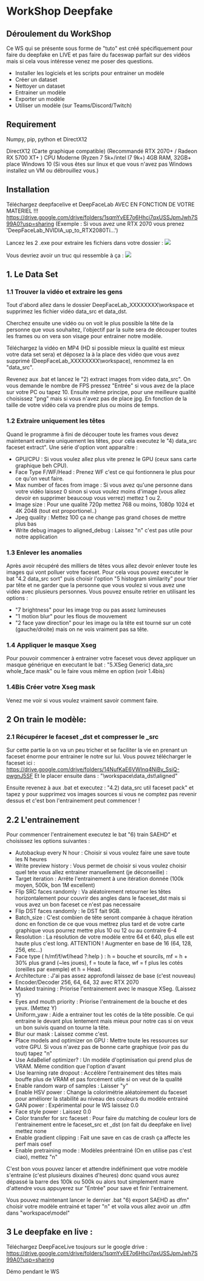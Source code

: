 # WorkShop Deepfake
## Déroulement du WorkShop

Ce WS qui se présente sous forme de "tuto" est créé spécifiquement pour faire du deepfake en LIVE et pas faire du faceswap parfait sur des vidéos mais si cela vous intéresse venez me poser des questions.

- Installer les logiciels et les scripts pour entrainer un modèle
- Créer un dataset
- Nettoyer un dataset 
- Entrainer un modèle
- Exporter un modèle
- Utiliser un modèle (sur Teams/Discord/Twitch)

## Requirement
Numpy, pip, python et DirectX12

DirectX12 (Carte graphique compatible)
(Recommandé RTX 2070+ / Radeon RX 5700 XT+ )
CPU Moderne (Ryzen 7 5k+/intel I7 9k+)
4GB RAM, 32GB+ place
Windows 10
(Si vous êtes sur linux et que vous n'avez pas Windows installez un VM ou débrouillez vous.)

## Installation

Téléchargez deepfacelive et DeepFaceLab AVEC EN FONCTION DE VOTRE MATERIEL !!!
https://drive.google.com/drive/folders/1sqmYvEE7o6Hhci7qxUSSJpmJwh7S99A0?usp=sharing
(Exemple : Si vous avez une RTX 2070 vous prenez 'DeepFaceLab_NVIDIA_up_to_RTX2080Ti...')

Lancez les 2 .exe pour extraire les fichiers dans votre dossier :
![](Install.png)

Vous devriez avoir un truc qui ressemble à ça :
![](Directory.png)

## 1. Le Data Set  

### 1.1 Trouver la vidéo et extraire les gens

Tout d'abord allez dans le dossier DeepFaceLab_XXXXXXXX\workspace et supprimez les fichier vidéo data_src et data_dst.

Cherchez ensuite une vidéo ou on voit le plus possible la tête de la personne que vous souhaitez,
l'objectif par la suite sera de découper toutes les frames ou on vera son visage pour entrainer notre modèle.

Téléchargez la vidéo en MP4 (HD si possible mieux la qualité est mieux votre data set sera) et déposez la à la place des vidéo que vous avez supprimé (DeepFaceLab_XXXXXXXX\workspace), renommez la en "data_src".

Revenez aux .bat et lancez le "2) extract images from video data_src".
On vous demande le nombre de FPS pressez "Entrée" si vous avez de la place sur votre PC ou tapez 10.
Ensuite même principe, pour une meilleure qualité choisissez "png" mais si vous n'avez pas de place jpg.
En fonction de la taille de votre vidéo cela va prendre plus ou moins de temps.

### 1.2 Extraire uniquement les têtes

Quand le programme à fini de découper toute les frames vous devez maintenant extraire uniquement les têtes, pour cela executez le "4) data_src faceset extract".
Une série d'option vont apparaître :
- GPU/CPU :  Si vous voulez allez plus vite prenez le GPU (ceux sans carte graphique beh CPU).
- Face Type F/WF/Head : Prenez WF c'est ce qui fontionnera le plus pour ce qu'on veut faire.
- Max number of faces from image : Si vous avez qu'une personne dans votre vidéo laissez 0 sinon si vous voulez moins d'image (vous allez devoir en supprimer beaucoup vous verrez) mettez 1 ou 2.
- Image size : Pour une qualité 720p mettez 768 ou moins, 1080p 1024 et 4K 2048 (tout est proportionel..)
- Jpeg quality : Mettez 100 ça ne change pas grand choses de mettre plus bas
- Write debug images to aligned_debug : Laissez "n" c'est pas utile pour notre application

### 1.3 Enlever les anomalies

Après avoir récupéré des milliers de têtes vous allez devoir enlever toute les images qui vont polluer votre faceset.
Pour cela vous pouvez executer le bat "4.2 data_src sort" puis choisir l'option "5 histogram similarity" pour trier par tête et ne garder que la personne que vous voulez si vous avez une vidéo avec plusieurs personnes.
Vous pouvez ensuite retrier en utilisant les options : 
- "7 brightness" pour les image trop ou pas assez lumineuses
- "1 motion blur" pour les flous de mouvement
- "2 face yaw direction" pour les image ou la tête est tourné sur un coté (gauche/droite) mais on ne vois vraiment pas sa tête.

### 1.4 Appliquer le masque Xseg

Pour pouvoir commencer à entrainer votre faceset vous devez appliquer un masque générique en executant le bat :
"5.XSeg Generic) data_src whole_face mask" ou le faire vous même en option (voir 1.4bis)

### 1.4Bis Créer votre Xseg mask

Venez me voir si vous voulez vraiment savoir comment faire.

## 2 On train le modèle:

### 2.1 Récupérer le faceset _dst et compresser le _src

Sur cette partie la on va un peu tricher et se faciliter la vie en prenant un faceset énorme pour entrainer le notre sur lui. 
Vous pouvez télécharger le faceset ici :
https://drive.google.com/drive/folders/14NufKaE6VWlnq4NiBv_SsiQ-pwgnJ5SF
Et le placer ensuite dans : "\workspace\data_dst\aligned"

Ensuite revenez à aux .bat et executez : "4.2) data_src util faceset pack" et tapez y pour supprimez vos images sources si vous ne comptez pas revenir dessus et c'est bon l'entrainement peut commencer !

## 2.2 L'entrainement

Pour commencer l'entrainement executez le bat "6) train SAEHD" et choisissez les options suivantes :
- Autobackup every N hour : Choisir si vous voulez faire une save toute les N heures
- Write preview history : Vous permet de choisir si vous voulez choisir quel tete vous allez entrainer manuellement (je déconseille) :
- Target iteration : Arrête l'entrainement à une itération donnée (100k moyen, 500k, bon 1M excellent)
- Flip SRC faces randomly : Va aléatoirement retourner les têtes horizontalement pour couvrir des angles dans le faceset_dst mais si vous avez un bon faceset ce n'est pas necessaire
- Flip DST faces randomly : le DST fait 9GB.
- Batch_size : C'est combien de tête seront comparée à chaque itération donc en fonction de ce que vous mettrez plus tard et de votre carte graphique vous pourrez mettre plus 10 ou 12 ou au contraire 6-4
- Resolution : La résolution de votre modèle entre 64 et 640, plus elle est haute plus c'est long. ATTENTION ! Augmenter en base de 16 (64, 128, 256, etc...)
- Face type ( h/mf/f/wf/head ?:help ) : h = bouche et sourcils, mf = h + 30% plus grand (~les joues), f = toute la face, wf = f plus les cotés (oreilles par exemple) et h = Head.
- Architecture : J'ai pas assez approfondi laissez de base (c'est nouveau)
- Encoder/Decoder 256, 64, 64, 32 avec RTX 2070
- Masked training : Priorise l'entrainement avec le masque XSeg. (Laissez Y)
- Eyes and mouth priority : Priorise l'entrainement de la bouche et des yeux. (Mettez Y)
- Uniform_yaw : Aide a entrainer tout les cotés de la tête possible. Ce qui entraine le devant plus lentement mais mieux pour notre cas si on veux un bon suivis quand on tourne la tête.
- Blur our mask : Laissez comme c'est.
- Place models and optimizer on GPU : Mettre toute les ressources sur votre GPU. Si vous n'avez pas de bonne carte graphique (voir pas du tout) tapez "n"
- Use AdaBelief optimizer? : Un modèle d'optimisation qui prend plus de VRAM. Même condition que l'option d'avant
- Use learning rate dropout : Accélère l'entrainement des têtes mais bouffe plus de VRAM et pas forcément utile si on veut de la qualité 
- Enable random warp of samples : Laisser "y"
- Enable HSV power : Change la colorimétrie aléatoirement du faceset pour améliorer la stabilité au niveau des couleurs du modèle entrainé
- GAN power : Expérimental pour le WS laissez 0.0
- Face style power : Laissez 0.0
- Color transfer for src faceset : Pour faire du matching de couleur lors de l'entrainement entre le faceset_src et _dst (on fait du deepfake en live) mettez none
- Enable gradient clipping : Fait une save en cas de crash ça affecte les perf mais osef
- Enable pretraining mode : Modèles préentrainé (On en utilise pas c'est ciao), mettez "n"

C'est bon vous pouvez lancer et attendre indéfiniment que votre modèle s'entraine (c'est plusieurs dixaines d'heures) donc quand vous aurez dépassé la barre des 100k ou 500k ou alors tout simplement marre d'attendre vous appuyerez sur "Entrée" pour save et finir l'entrainement.

Vous pouvez maintenant lancer le dernier .bat "6) export SAEHD as dfm" choisir votre modèle entrainé et taper "n" et voila vous allez avoir un .dfm dans "workspace\model"

## 3 Le deepfake en live :

Téléchargez DeepFaceLive toujours sur le google drive : 
https://drive.google.com/drive/folders/1sqmYvEE7o6Hhci7qxUSSJpmJwh7S99A0?usp=sharing

Démo pendant le WS















